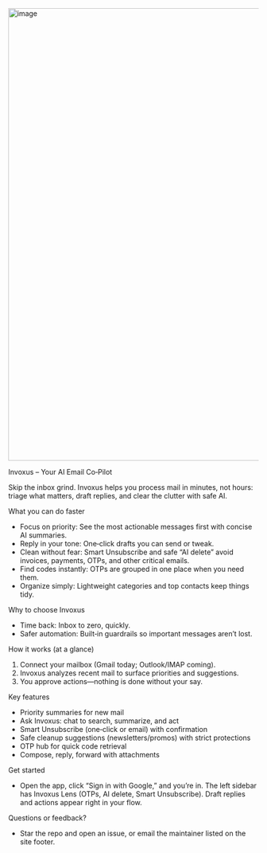 <img width="1857" height="909" alt="image" src="https://github.com/user-attachments/assets/96b3405c-e218-4457-8732-547f95c2f10a" />


Invoxus – Your AI Email Co‑Pilot

Skip the inbox grind. Invoxus helps you process mail in minutes, not hours: triage what matters, draft replies, and clear the clutter with safe AI.

What you can do faster
- Focus on priority: See the most actionable messages first with concise AI summaries.
- Reply in your tone: One‑click drafts you can send or tweak.
- Clean without fear: Smart Unsubscribe and safe “AI delete” avoid invoices, payments, OTPs, and other critical emails.
- Find codes instantly: OTPs are grouped in one place when you need them.
- Organize simply: Lightweight categories and top contacts keep things tidy.

Why to choose Invoxus
- Time back: Inbox to zero, quickly.
- Safer automation: Built‑in guardrails so important messages aren’t lost.
  
How it works (at a glance)
1) Connect your mailbox (Gmail today; Outlook/IMAP coming).
2) Invoxus analyzes recent mail to surface priorities and suggestions.
3) You approve actions—nothing is done without your say.

Key features
- Priority summaries for new mail
- Ask Invoxus: chat to search, summarize, and act
- Smart Unsubscribe (one‑click or email) with confirmation
- Safe cleanup suggestions (newsletters/promos) with strict protections
- OTP hub for quick code retrieval
- Compose, reply, forward with attachments


Get started
- Open the app, click “Sign in with Google,” and you’re in. The left sidebar has Invoxus Lens (OTPs, AI delete, Smart Unsubscribe). Draft replies and actions appear right in your flow.

Questions or feedback?
- Star the repo and open an issue, or email the maintainer listed on the site footer.


